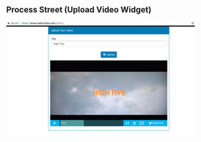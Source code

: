 ## Process Street (Upload Video Widget)

![Upload Video Widget](https://raw.githubusercontent.com/eisaaclrubio/process-street/master/assets/Selection_378.png)